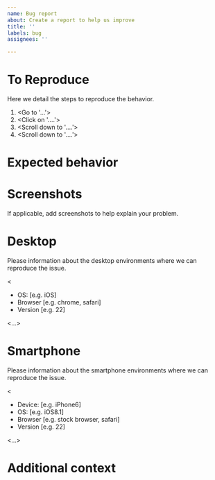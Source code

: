 ```yaml
---
name: Bug report
about: Create a report to help us improve
title: ''
labels: bug
assignees: ''

---
```


<A clear and concise description of what the bug is.>

# To Reproduce

Here we detail the steps to reproduce the behavior.

1. <Go to '...'>
2. <Click on '....'>
3. <Scroll down to '....'>
4. <Scroll down to '....'>

# Expected behavior

<A clear and concise description of what you expected to happen.>

# Screenshots

If applicable, add screenshots to help explain your problem.

<SCREENSHOTS>

# Desktop

Please information about the desktop environments where we can reproduce the issue.

<
 - OS: [e.g. iOS]
 - Browser [e.g. chrome, safari]
 - Version [e.g. 22]
>

<...>

# Smartphone

Please information about the smartphone environments where we can reproduce the issue.

<
 - Device: [e.g. iPhone6]
 - OS: [e.g. iOS8.1]
 - Browser [e.g. stock browser, safari]
 - Version [e.g. 22]
>

<...>

# Additional context

<Add any other context about the problem here.>
